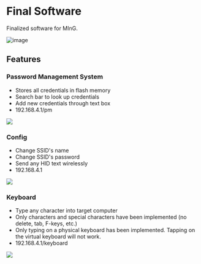 # Final Software
Finalized software for MInG.

![image](https://user-images.githubusercontent.com/72418944/224905057-38abe480-b193-4b59-a3d4-ed91a5137d95.png)


## Features

### Password Management System
- Stores all credentials in flash memory
- Search bar to look up credentials
- Add new credentials through text box
- 192.168.4.1/pm

<kbd><img src="https://user-images.githubusercontent.com/72418944/224902820-93ac0810-52f3-4b2a-9637-1af7684908b8.png" /></kbd>

### Config
- Change SSID's name
- Change SSID's password
- Send any HID text wirelessly
- 192.168.4.1

<kbd><img src="https://user-images.githubusercontent.com/72418944/224903731-ee95bd27-bb79-4396-b782-8056dabc45a0.png" /></kbd>


### Keyboard
- Type any character into target computer
- Only characters and special characters have been implemented (no delete, tab, F-keys, etc.)
- Only typing on a physical keyboard has been implemented. Tapping on the virtual keyboard will not work. 
- 192.168.4.1/keyboard

<kbd><img src="https://user-images.githubusercontent.com/72418944/224904186-596eafa0-7a3d-4729-99ec-dcc260f0cc6e.png" /></kbd>
